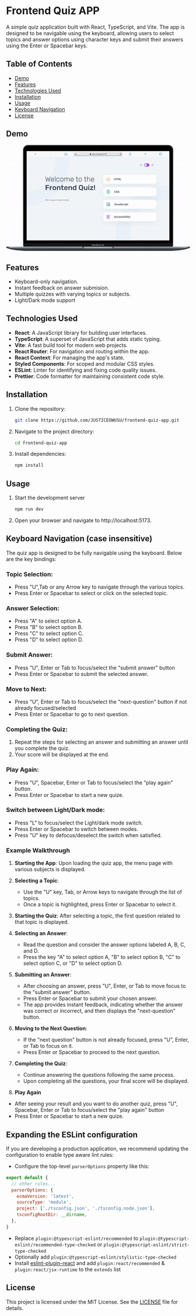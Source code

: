 # Frontend Quiz APP

A simple quiz application built with React, TypeScript, and Vite. The app is designed to be navigable using the keyboard, allowing users to select topics and answer options using character keys and submit their answers using the Enter or Spacebar keys.

## Table of Contents
- [Demo](#demo)
- [Features](#features)
- [Technologies Used](#technologies-used)
- [Installation](#installation)
- [Usage](#usage)
- [Keyboard Navigation](#keyboard-navigation)
- [License](#license)


## Demo
![Quiz App Demo](./demo.gif)

## Features
- Keyboard-only navigation.
- Instant feedback on answer submision.
- Multiple quizzes with varying topics or subjects.
- Light/Dark mode support

## Technologies Used
- **React**: A JavaScript library for building user interfaces.
- **TypeScript**: A superset of JavaScript that adds static typing.
- **Vite**: A fast build tool for modern web projects.
- **React Router**: For navigation and routing within the app.
- **React Context**: For managing the app's state.
- **Styled Components**: For scoped and modular CSS styles.
- **ESLint**: Linter for identifying and fixing code quality issues.
- **Prettier**: Code formatter for maintaining consistent code style.

## Installation
1. Clone the repository:
   ```sh
   git clone https://github.com/JUSTICEOWUSU/frontend-quiz-app.git

2. Navigate to the project directory:
    ```sh
    cd frontend-quiz-app

3. Install dependencies:
    ```sh
    npm install

## Usage
1. Start the development server
    ```sh
    npm run dev

2. Open your browser and navigate to http://localhost:5173.

## Keyboard Navigation (case insensitive)
The quiz app is designed to be fully navigable using the keyboard. Below are the key bindings:

### Topic Selection:
- Press "U",Tab or any Arrow key to navigate through the various topics.
- Press Enter or Spacebar to select or click on the selected topic.

### Answer Selection:
- Press "A" to select option A.
- Press "B" to select option B.
- Press "C" to select option C.
- Press "D" to select option D.

### Submit Answer:
- Press "U", Enter or Tab to focus/select the "submit answer" button
- Press Enter or Spacebar to submit the selected answer.

### Move to Next:
- Press "U", Enter or Tab to focus/select the "next-question" button if not already focused/selected
- Press Enter or Spacebar to go to next question.

### Completing the Quiz:
1. Repeat the steps for selecting an answer and submitting an answer until you complete the quiz.
2. Your score will be displayed at the end.

### Play Again:
- Press "U", Spacebar, Enter or Tab to focus/select the "play again" button.
- Press Enter or Spacebar to start a new quize.

### Switch between Light/Dark mode:
- Press "L" to focus/select the Light/dark mode switch.
- Press Enter or Spacebar to switch between modes.
- Press "U" key to defocus/deselect the switch when satisfied.


### Example Walkthrough
1. **Starting the App**: Upon loading the quiz app, the menu page with various subjects is displayed.

2. **Selecting a Topic**:
   - Use the "U" key, Tab, or Arrow keys to navigate through the list of topics.
   - Once a topic is highlighted, press Enter or Spacebar to select it.

3. **Starting the Quiz**: After selecting a topic, the first question related to that topic is displayed.

4. **Selecting an Answer**:
   - Read the question and consider the answer options labeled A, B, C, and D.
   - Press the key "A" to select option A, "B" to select option B, "C" to select option C, or "D" to select option D.

5. **Submitting an Answer**:
   - After choosing an answer, press "U", Enter, or Tab to move focus to the "submit answer" button.
   - Press Enter or Spacebar to submit your chosen answer.
   - The app provides instant feedback, indicating whether the answer was correct or incorrect, and then displays the "next-question" button.

6. **Moving to the Next Question**:
   - If the "next question" button is not already focused, press "U", Enter, or Tab to focus on it.
   - Press Enter or Spacebar to proceed to the next question.

7. **Completing the Quiz**:
   - Continue answering the questions following the same process.
   - Upon completing all the questions, your final score will be displayed.

8. **Play Again**
  - After seeing your result and you want to do another quiz, press "U", Spacebar, Enter or Tab to focus/select the "play again" button
  - Press Enter or Spacebar to start a new quize.


## Expanding the ESLint configuration
If you are developing a production application, we recommend updating the configuration to enable type aware lint rules:

- Configure the top-level `parserOptions` property like this:

```js
export default {
  // other rules...
  parserOptions: {
    ecmaVersion: 'latest',
    sourceType: 'module',
    project: ['./tsconfig.json', './tsconfig.node.json'],
    tsconfigRootDir: __dirname,
  },
}
```

- Replace `plugin:@typescript-eslint/recommended` to `plugin:@typescript-eslint/recommended-type-checked` or `plugin:@typescript-eslint/strict-type-checked`
- Optionally add `plugin:@typescript-eslint/stylistic-type-checked`
- Install [eslint-plugin-react](https://github.com/jsx-eslint/eslint-plugin-react) and add `plugin:react/recommended` & `plugin:react/jsx-runtime` to the `extends` list


## License
This project is licensed under the MIT License. See the [LICENSE](./LICENSE) file for details.
